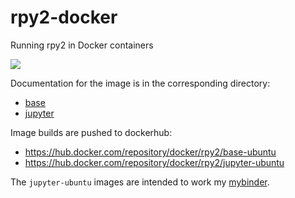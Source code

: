 # rpy2-docker
Running rpy2 in Docker containers

![](https://github.com/rpy2/rpy2-docker/workflows/Docker%20Image%20CI/badge.svg)

Documentation for the image is in the corresponding directory:
- [base](base/README.md)
- [jupyter](jupyter/README.md)


Image builds are pushed to dockerhub:
- https://hub.docker.com/repository/docker/rpy2/base-ubuntu
- https://hub.docker.com/repository/docker/rpy2/jupyter-ubuntu

The `jupyter-ubuntu` images are intended to work my [mybinder](https://mybinder.org).
